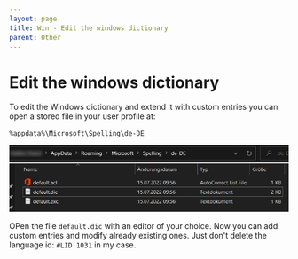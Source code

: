 ```yaml
---
layout: page
title: Win - Edit the windows dictionary
parent: Other
---
```


# Edit the windows dictionary

To edit the Windows dictionary and extend it with custom entries you can open a stored file in your user profile at:

```batch
%appdata%\Microsoft\Spelling\de-DE
```

![appdata folder](/assets/images/other/win/appdata-folder.png)

OPen the file `default.dic` with an editor of your choice. Now you can add custom entries and modify already existing ones. Just don't delete the language id: `#LID 1031` in my case.